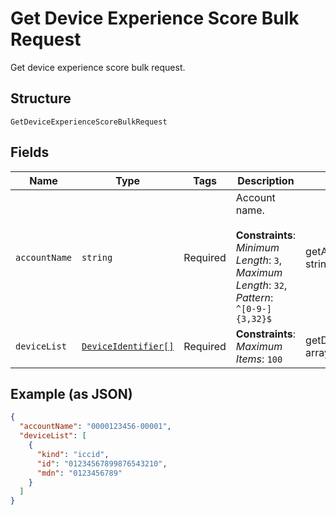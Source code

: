 
# Get Device Experience Score Bulk Request

Get device experience score bulk request.

## Structure

`GetDeviceExperienceScoreBulkRequest`

## Fields

| Name | Type | Tags | Description | Getter | Setter |
|  --- | --- | --- | --- | --- | --- |
| `accountName` | `string` | Required | Account name.<br><br>**Constraints**: *Minimum Length*: `3`, *Maximum Length*: `32`, *Pattern*: `^[0-9-]{3,32}$` | getAccountName(): string | setAccountName(string accountName): void |
| `deviceList` | [`DeviceIdentifier[]`](../../doc/models/device-identifier.md) | Required | **Constraints**: *Maximum Items*: `100` | getDeviceList(): array | setDeviceList(array deviceList): void |

## Example (as JSON)

```json
{
  "accountName": "0000123456-00001",
  "deviceList": [
    {
      "kind": "iccid",
      "id": "01234567899876543210",
      "mdn": "0123456789"
    }
  ]
}
```

